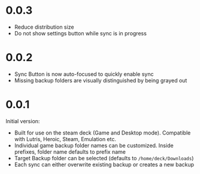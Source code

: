 # 0.0.3

- Reduce distribution size
- Do not show settings button while sync is in progress

# 0.0.2

- Sync Button is now auto-focused to quickly enable sync
- Missing backup folders are visually distinguished by being grayed out

# 0.0.1

Initial version:
- Built for use on the steam deck (Game and Desktop mode). Compatible with Lutris, Heroic, Steam, Emulation etc.
- Individual game backup folder names can be customized. Inside prefixes, folder name defaults to prefix name
- Target Backup folder can be selected (defaults to `/home/deck/Downloads`)
- Each sync can either overwrite existing backup or creates a new backup
